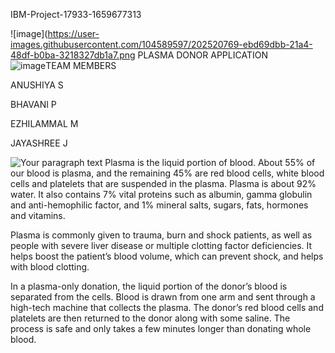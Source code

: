  IBM-Project-17933-1659677313 
 
 
 ![image](https://user-images.githubusercontent.com/104589597/202520769-ebd69dbb-21a4-48df-b0ba-3218327db1a7.png
                                               PLASMA DONOR APPLICATION                
               ![image](https://user-images.githubusercontent.com/104589597/202520073-148d85d9-5f74-43cd-bad7-0f2a8fe79ba3.png)TEAM MEMBERS 

ANUSHIYA S

BHAVANI P

EZHILAMMAL M

JAYASHREE J
                                     
 
![Your paragraph text](https://user-images.githubusercontent.com/104589597/202517423-ffa48706-a058-40b3-aae0-39c1394bf92c.jpg)
Plasma is the liquid portion of blood. About 55% of our blood is plasma, 
and the remaining 45% are red blood cells, white blood cells and platelets that are suspended in the plasma.
Plasma is about 92% water. It also contains 7% vital proteins such as albumin, 
gamma globulin and anti-hemophilic factor, and 1% mineral salts, sugars, fats, hormones and vitamins.

Plasma is commonly given to trauma, burn and shock patients, 
as well as people with severe liver disease or multiple clotting factor deficiencies.
It helps boost the patient’s blood volume, which can prevent shock, 
and helps with blood clotting.

In a plasma-only donation, the liquid portion of the donor’s blood is separated from the cells. 
Blood is drawn from one arm and sent through a high-tech machine that collects the plasma.
The donor’s red blood cells and platelets are then returned to the donor along with some saline.
The process is safe and only takes a few minutes longer than donating whole blood.



